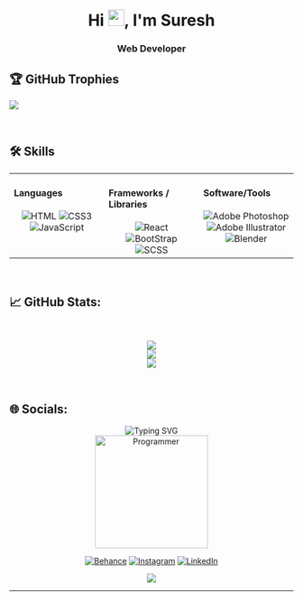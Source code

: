 <h1 align="center">Hi <img src="https://media.giphy.com/media/hvRJCLFzcasrR4ia7z/giphy.gif" width="29px" height="29px" />, I'm Suresh</h1>
<h3 align="center">Web Developer<h3>

<p align='center'>

## 🏆 GitHub Trophies

![](https://github-profile-trophy.vercel.app/?username=sureshgrdr&theme=radical&no-frame=true&no-bg=true&margin-w=4)

</p>

<br/>

## 🛠️ Skills

<table><tr><td valign="top" width="33%">
  
#### Languages
  <div align="center">  
        <img  src="https://img.shields.io/badge/HTML-ff662a?style=for-the-badge&logo=html5&labelColor=20232a&color=ff662a" alt="HTML"  />
        <img  src="https://img.shields.io/badge/CSS-ff662a?style=for-the-badge&logo=CSS3&logoColor=2862e9&labelColor=20232a&color=2862e9" alt="CSS3"  />
        <img  src="https://img.shields.io/badge/JavaScript-ff662a?style=for-the-badge&logo=Javascript&labelColor=20232a&color=f7df1e" alt="JavaScript"  />

  </div>
</td>

<td valign="top" width="33%">
  
#### Frameworks / Libraries
  <div align="center">  
            <img src="https://img.shields.io/badge/React-ff662a?style=for-the-badge&logo=React&labelColor=20232a&color=61dafb" alt="React" />
          <img src="https://img.shields.io/badge/BootStrap-ff662a?style=for-the-badge&logo=Bootstrap&labelColor=20232a&color=6e4ca2" alt="BootStrap" />
            <img src="https://img.shields.io/badge/SCSS-ff662a?style=for-the-badge&logo=sass&labelColor=20232a&color=cc6699" alt="SCSS" />        
  </div>
</td>

<td valign="top" width="33%">
 
#### Software/Tools
  <div align="center">  
      <img src="https://img.shields.io/badge/Photoshop-ff662a?style=for-the-badge&logo=Adobe%20photoshop&labelColor=20232a&color=31a8ff" alt="Adobe Photoshop" />
      <img src="https://img.shields.io/badge/Illustrator-ff662a?style=for-the-badge&logo=Adobe%20Illustrator&labelColor=20232a&color=ff9a00" alt="Adobe Illustrator" />
      <img src="https://img.shields.io/badge/Blender-ff662a?style=for-the-badge&logo=Blender&labelColor=20232a&color=e87d0d" alt="Blender" />    
  </div>
</td></tr></table> 
<br/>

## 📈 GitHub Stats:

<div align="center">
  
<br/>

![](https://github-readme-streak-stats.herokuapp.com/?user=sureshgrdr&theme=gotham&hide_border=false)<br/>
![](https://github-readme-stats.vercel.app/api?username=sureshgrdr&theme=gotham&hide_border=false&include_all_commits=true&count_private=true)<br/>
![](https://github-readme-stats.vercel.app/api/top-langs/?username=sureshgrdr&theme=gotham&hide_border=false&include_all_commits=true&count_private=true&layout=compact)

</div>
<br/>

## 🌐 Socials:

<div align="center">
  

<img src="https://readme-typing-svg.demolab.com?font=inter&size=22&pause=1000&center=true&vCenter=true&random=false&width=440&height=45&lines=Connect+with+me" alt="Typing SVG" /></br>
      <img src="https://media.giphy.com/media/v1.Y2lkPTc5MGI3NjExZHNjZXU2bHFmbXliczJnMXk1dmR5M3V5azBndzJ6emo0c2hoa2lyOCZlcD12MV9pbnRlcm5hbF9naWZfYnlfaWQmY3Q9cw/fwbzI2kV3Qrlpkh59e/giphy.gif" alt="Programmer" width="200"/>

[![Behance](https://img.shields.io/badge/Behance-1769ff?logo=behance&logoColor=white)](https://behance.net/sureshgrdr) [![Instagram](https://img.shields.io/badge/Instagram-%23E4405F.svg?logo=Instagram&logoColor=white)](https://instagram.com/fantasy.fusion.artistry) [![LinkedIn](https://img.shields.io/badge/LinkedIn-%230077B5.svg?logo=linkedin&logoColor=white)](https://linkedin.com/in/sureshgrdr)

[![](https://visitcount.itsvg.in/api?id=sureshgrdr&icon=4&color=1)](https://visitcount.itsvg.in)

</p>

---
